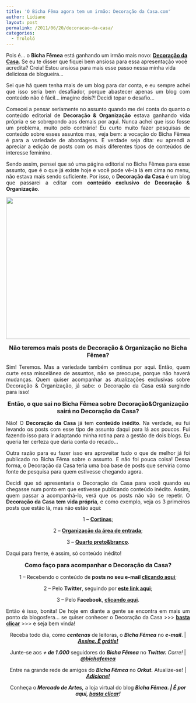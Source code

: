 ```yaml
---
title: 'O Bicha Fêma agora tem um irmão: Decoração da Casa.com'
author: Lidiane
layout: post
permalink: /2011/06/20/decoracao-da-casa/
categories:
  - Trololó
---
```

Pois é… o **Bicha Fêmea** está ganhando um irmão mais novo: **<a href="http://www.decoracaodacasa.com/" target="_blank" rel="noopener noreferrer">Decoração da Casa</a>**. Se eu te disser que fiquei bem ansiosa para essa apresentação você acredita? Creia! Estou ansiosa para mais esse passo nessa minha vida deliciosa de blogueira…

<p style="text-align: justify;">
  Sei que há quem tenha mais de um blog para dar conta, e eu sempre achei que isso seria bem desafiador, porque abastecer apenas um blog com conteúdo não é fácil… imagine dois?! Decidi topar o desafio…
</p>

<!--more-->

<p style="text-align: justify;">
  Comecei a pensar seriamente no assunto quando me dei conta do quanto o conteúdo editorial de <strong>Decoração & Organização</strong> estava ganhando vida própria e se sobrepondo aos demais por aqui. Nunca achei que isso fosse um problema, muito pelo contrário! Eu curto muito fazer pesquisas de conteúdo sobre esses assuntos mas, veja bem: a vocação do Bicha Fêmea é para a variedade de abordagens. E verdade seja dita: eu aprendi a apreciar a edição de posts com os mais diferentes tipos de conteúdos de interesse feminino.
</p>

<p style="text-align: justify;">
  Sendo assim, pensei que só uma página editorial no Bicha Fêmea para esse assunto, que é o que já existe hoje e você pode vê-la lá em cima no menu, não estava mais sendo suficiente. Por isso, o <strong>Decoração da Casa</strong> é um blog que passarei a editar com <strong>conteúdo exclusivo de Decoração & Organização</strong>.
</p>

<p style="text-align: center;">
  <a href="https://www.trololodemulher.com.br/2011/06/Decoracao-da-Casa1.jpg"><img class="alignnone size-full wp-image-6537" title="Decoração da Casa" src="https://www.trololodemulher.com.br/2011/06/Decoracao-da-Casa1.jpg" alt="" width="600" height="388" /></a>
</p>

<p style="text-align: center;">
  <strong><span style="font-size: medium;">Não teremos mais posts de Decoração & Organização no Bicha Fêmea?</span></strong>
</p>

<p style="text-align: justify;">
  Sim! Teremos. Mas a variedade também continua por aqui. Então, quem curte essa miscelânea de assuntos, não se preocupe, porque não haverá mudanças. Quem quiser acompanhar as atualizações exclusivas sobre Decoração & Organização, já sabe: o Decoração da Casa está surgindo para isso!
</p>

<p style="text-align: center;">
  <strong><span style="font-size: medium;">Então, o que sai no Bicha Fêmea sobre Decoração&Organização sairá no Decoração da Casa?</span></strong>
</p>

<p style="text-align: justify;">
  Não! O <strong>Decoração da Casa</strong> já tem <strong>conteúdo inédito</strong>. Na verdade, eu fui levando os posts com esse tipo de assunto daqui para lá aos poucos. Fui fazendo isso para ir adaptando minha rotina para a gestão de dois blogs. Eu queria ter certeza que daria conta do recado…
</p>

<p style="text-align: justify;">
  Outra razão para eu fazer isso era aproveitar tudo o que de melhor já foi publicado no Bicha Fêma sobre o assunto. E não foi pouca coisa! Dessa forma, o Decoração da Casa teria uma boa base de posts que serviria como fonte de pesquisa para quem estivesse chegando agora.
</p>

<p style="text-align: justify;">
  Decidi que só apresentaria o Decoração da Casa para você quando eu chegasse num ponto em que estivesse publicando conteúdo inédito. Assim, quem passar a acompanhá-lo, verá que os posts não vão se repetir. O <strong>Decoração da Casa tem vida própria</strong>, e como exemplo, veja os 3 primeiros posts que estão lá, mas não estão aqui:
</p>

<p style="text-align: center;">
  1 – <strong><a href="http://www.decoracaodacasa.com/cortinas-ideias-decoracao/" target="_blank" rel="noopener noreferrer">Cortinas</a></strong>;
</p>

<p style="text-align: center;">
  2 – <strong><a href="http://www.decoracaodacasa.com/cortinas-ideias-decoracao/" target="_blank" rel="noopener noreferrer">Organização da área de entrada</a></strong>;
</p>

<p style="text-align: center;">
  3 – <strong><a href="http://www.decoracaodacasa.com/quarto-preto-branco/" target="_blank" rel="noopener noreferrer">Quarto preto&branco</a></strong>.
</p>

Daqui para frente, é assim, só conteúdo inédito!

<p style="text-align: center;">
  <strong><span style="font-size: medium;">Como faço para acompanhar o Decoração da Casa?</span></strong>
</p>

<p style="text-align: center;">
  1 – Recebendo o conteúdo de <strong>posts no seu e-mail </strong><a href="http://feedburner.google.com/fb/a/mailverify?uri=DecoracaoDaCasa&loc=en_US" target="_blank" rel="noopener noreferrer"><strong>clicando aqui</strong></a>;
</p>

<p style="text-align: center;">
  2 – Pelo <strong>Twitter</strong>, seguindo por <strong><a href="http://twitter.com/#!/DecoracaoDaCasa" target="_blank" rel="noopener noreferrer">este link aqui</a></strong>;
</p>

<p style="text-align: center;">
  3 – Pelo <strong>Facebook</strong>, <strong><a href="http://www.facebook.com/profile.php?id=100002529584839" target="_blank" rel="noopener noreferrer">clicando aqui</a></strong>.
</p>

<p style="text-align: justify;">
  Então é isso, bonita! De hoje em diante a gente se encontra em mais um ponto da blogosfera… se quiser conhecer o Decoração da Casa >>> <strong><a href="http://www.decoracaodacasa.com/" target="_blank" rel="noopener noreferrer">basta clicar</a></strong> >>> e seja bem vinda!
</p>

<p style="text-align: center;">
  Receba todo dia, como <strong><em>centenas</em></strong> de leitoras, o <strong><em>Bicha Fêmea</em></strong> no <strong><em>e-mail</em></strong>. | <strong><em><a href="http://feedburner.google.com/fb/a/mailverify?uri=blogbichafemea&loc=pt_BR">Assine. É grátis!</a></em></strong>
</p>

<p style="text-align: center;">
  Junte-se aos <strong><em>+ de 1.000</em></strong> seguidores do <strong><em>Bicha Fêmea</em></strong> no <em><strong>Twitter. </strong>Corre!</em> | <strong><em><a href="http://twitter.com/bichafemea">@bichafemea</a></em></strong>
</p>

<p style="text-align: center;">
  Entre na grande rede de amigos do <strong><em>Bicha Fêmea</em></strong> no <strong><em>Orkut.</em></strong> Atualize-se! | <strong><em><a href="http://www.orkut.com.br/Main#Profile?uid=5161612886294499900">Adicione!</a></em></strong>
</p>

<p style="text-align: center;">
  Conheça o<strong><em> Mercado de Artes,</em></strong> a loja virtual do blog <strong><em>Bicha Fêmea. | É por aqui, </em></strong><a href="http://www.trololodemulher.com.br/loja/"><strong><em>basta clicar</em></strong></a><strong><em>!</em></strong>
</p>